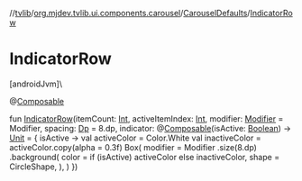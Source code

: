 //[tvlib](../../../index.md)/[org.mjdev.tvlib.ui.components.carousel](../index.md)/[CarouselDefaults](index.md)/[IndicatorRow](-indicator-row.md)

# IndicatorRow

[androidJvm]\

@[Composable](https://developer.android.com/reference/kotlin/androidx/compose/runtime/Composable.html)

fun [IndicatorRow](-indicator-row.md)(itemCount: [Int](https://kotlinlang.org/api/latest/jvm/stdlib/kotlin/-int/index.html), activeItemIndex: [Int](https://kotlinlang.org/api/latest/jvm/stdlib/kotlin/-int/index.html), modifier: [Modifier](https://developer.android.com/reference/kotlin/androidx/compose/ui/Modifier.html) = Modifier, spacing: [Dp](https://developer.android.com/reference/kotlin/androidx/compose/ui/unit/Dp.html) = 8.dp, indicator: @[Composable](https://developer.android.com/reference/kotlin/androidx/compose/runtime/Composable.html)(isActive: [Boolean](https://kotlinlang.org/api/latest/jvm/stdlib/kotlin/-boolean/index.html)) -&gt; [Unit](https://kotlinlang.org/api/latest/jvm/stdlib/kotlin/-unit/index.html) = { isActive -&gt;
            val activeColor = Color.White
            val inactiveColor = activeColor.copy(alpha = 0.3f)
            Box(
                modifier = Modifier
                    .size(8.dp)
                    .background(
                        color = if (isActive) activeColor else inactiveColor,
                        shape = CircleShape,
                    ),
            )
        })
